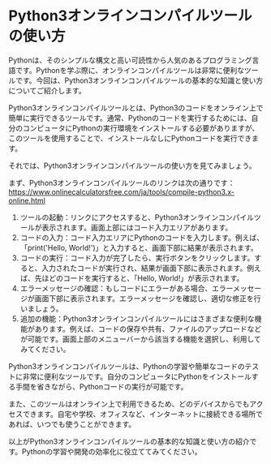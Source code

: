 Python3オンラインコンパイルツールの使い方
========================

Pythonは、そのシンプルな構文と高い可読性から人気のあるプログラミング言語です。Pythonを学ぶ際に、オンラインコンパイルツールは非常に便利なツールです。今回は、Python3オンラインコンパイルツールの基本的な知識と使い方についてご紹介します。

Python3オンラインコンパイルツールとは、Python3のコードをオンライン上で簡単に実行できるツールです。通常、Pythonのコードを実行するためには、自分のコンピュータにPythonの実行環境をインストールする必要がありますが、このツールを使用することで、インストールなしにPythonコードを実行できます。

それでは、Python3オンラインコンパイルツールの使い方を見てみましょう。

まず、Python3オンラインコンパイルツールのリンクは次の通りです：<https://www.onlinecalculatorsfree.com/ja/tools/compile-python3.x-online.html>

1. ツールの起動：リンクにアクセスすると、Python3オンラインコンパイルツールが表示されます。画面上部にはコード入力エリアがあります。
2. コードの入力：コード入力エリアにPythonのコードを入力します。例えば、「print('Hello, World!')」と入力すると、画面下部に結果が表示されます。
3. コードの実行：コード入力が完了したら、実行ボタンをクリックします。すると、入力されたコードが実行され、結果が画面下部に表示されます。例えば、先ほどのコードを実行すると、「Hello, World!」が表示されます。
4. エラーメッセージの確認：もしコードにエラーがある場合、エラーメッセージが画面下部に表示されます。エラーメッセージを確認し、適切な修正を行いましょう。
5. 追加の機能：Python3オンラインコンパイルツールにはさまざまな便利な機能があります。例えば、コードの保存や共有、ファイルのアップロードなどが可能です。画面上部のメニューバーから該当する機能を選択し、利用してみてください。

Python3オンラインコンパイルツールは、Pythonの学習や簡単なコードのテストに非常に便利なツールです。自分のコンピュータにPythonをインストールする手間を省きながら、Pythonコードの実行が可能です。

また、このツールはオンライン上で利用できるため、どのデバイスからでもアクセスできます。自宅や学校、オフィスなど、インターネットに接続できる場所であれば、いつでも使うことができます。

以上がPython3オンラインコンパイルツールの基本的な知識と使い方の紹介です。Pythonの学習や開発の効率化に役立ててみてください。